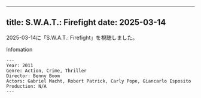 
---
title: S.W.A.T.: Firefight
date: 2025-03-14
---

2025-03-14に「S.W.A.T.: Firefight」を視聴しました。

Infomation
```
---
Year: 2011
Genre: Action, Crime, Thriller
Director: Benny Boom
Actors: Gabriel Macht, Robert Patrick, Carly Pope, Giancarlo Esposito
Production: N/A
---
```

